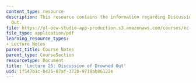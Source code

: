```yaml
---
content_type: resource
description: This resource contains the information regarding Discussion of Drowned
  Out.
file: https://ol-ocw-studio-app-production.s3.amazonaws.com/courses/ec-701j-d-lab-i-development-fall-2009/1f547b1cb42687af372b9718ab86122e_MITEC_701JF09_lec25_nb.pdf
file_type: application/pdf
learning_resource_types:
- Lecture Notes
parent_title: Course Notes
parent_type: CourseSection
resourcetype: Document
title: 'Lecture 25: Discussion of Drowned Out'
uid: 1f547b1c-b426-87af-372b-9718ab86122e
---
```

